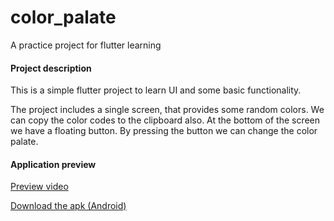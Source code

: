 # color_palate

A practice project for flutter learning

#### Project description

This is a simple flutter project to learn UI and some basic functionality.

The project includes a single screen, that provides some random colors. We can copy the color codes to the
clipboard also. At the bottom of the screen we have a floating button. By pressing the button we can change the
color palate.

#### Application preview

[Preview video](https://youtube.com/shorts/sfi6_SzpOOU?feature=share)

<a href="assets/color_picker.apk" download>Download the apk (Android)</a>